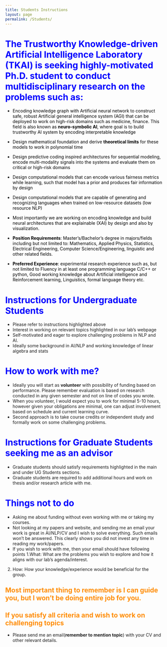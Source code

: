```yaml
---
title: Students Instructions
layout: page
permalink: /Students/
---
```

<style>
H1{color:Blue !important;}
H2{color:DarkOrange !important;}
p{color:Black !important;}
</style>
# The Trustworthy Knowledge-driven Artificial Intelligence Laboratory (TKAI)  is seeking highly-motivated Ph.D. student to conduct multidisciplinary research on the problems such as:

* Encoding knowledge graph with Artificial neural network to construct safe, robust Artificial general intelligence system (AGI) that can be deployed to work on high-risk domains such as medicine, finance. This field is also known as **neuro-symbolic AI**, where goal is to build trustworthy AI system by encoding interpretable knowledge
* Design mathematical foundation and derive **theoretical limits** for these models to work in polynomial time
* Design predictive coding inspired architectures for sequential modeling, encode multi-modality signals into the systems and evaluate them on critical or high-risk domains
* Design computational models that can encode various fairness metrics while learning, such that model has a prior and produces fair information by design
* Design computational models that are capable of generating and recognizing languages when trained on low-resource datasets (low resource NLP)
* Most importantly we are working on encoding knowledge and build neural architectures that are explainable (XAI) by design and also by visualization.

* **Position Requirements**: Master’s/Bachelor’s degree in majors/fields including but not limited to: Mathematics, Applied Physics, Statistics, Electrical Engineering, Computer Science/Engineering, linguistic and other related fields.

* **Preferred Experience**: experimental research experience such as, but not limited to Fluency in at least one programming language C/C++ or python, Good working knowledge about Artificial intelligence and Reinforcement learning, Linguistics, formal language theory etc.

# Instructions for Undergraduate Students
* Please refer to instructions highlighted above
* Interest in working on relevant topics highlighted in our lab’s webpage
* Self-motivated and eager to explore challenging problems in NLP and AI.
* Ideally some background in AI/NLP and working knowledge of linear algebra and stats

# How to work with me?
* Ideally you will start as **volunteer** with possibility of funding based on performance. Please remember evaluation is based on research conducted in any given semester and not on line of codes you wrote.
* When you volunteer, I would expect you to work for minimal 5-10 hours, however given your obligations are minimal, one can adjust involvement based on schedule and current learning curve. 
* Second approach is to take course credits or independent study and formally work on some challenging problems.

# Instructions for Graduate Students seeking me as an advisor
* Graduate students should satisfy requirements highlighted in the main and under UG Students sections.
* Graduate students are required to add additional hours and work on thesis and/or research article with me.

# Things not to do
* Asking me about funding without even working with me or taking my courses.
* Not looking at my papers and website, and sending me an email your work is great in AI/NLP/CV and I wish to solve everything. Such emails won’t be answered. This clearly shows you did not invest any time in reading my work/papers.
* If you wish to work with me, then your email should have following points
 1.What: What are the problems you wish to explore and how it aligns with our lab’s agenda/interest.
 2. How: How your knowledge/experience would be beneficial for the group. 

## Most important thing to remember is I can guide you, but I won’t be doing entire job for you. 
## If you satisfy all criteria and wish to work on challenging topics
* Please send me an email(**remember to mention topic**) with your CV and other relevant details.       




<!--If you are an undergraduate student interested in working with us, you must meet the following requirements:

Able to work at least 5-10 hours a week

Self-motivation and an interest in researching reasoning

Willingness to do the kind of work few others in the world are doing

An ability to tackle new and difficult problems in creative ways

Ideally: Some background (either through coursework or your own independent studies) in one of the topics we research.

Strong preference for students who have already taken: data structures and algorithms, an AI class, and a machine learning or NLP course (if you haven't yet been able to take one at USF, a good idea is to work through the Stanford NLP course online).

Students who have been working with me a few semesters and have proven themselves capable of research may be eligible for paid research positions, and the chance to be involved in research publications. I also offer for-credit options, through independent study or supervised research. If you are interested, please take a good look at our areas of research, and contact Dr. Licato with a CV or résumé that clearly shows your relevant experience, interests, and coursework.

How to participate. If you're a good fit, then there are at least two ways you can participate:

Volunteer. You can join the lab as a volunteer, in which case your obligations are minimal. But I'm also very selective about who I take on as a volunteer. If it appears that you're going to be a student who just sits silently in lab meetings and doesn't do much else, then I'm sorry, but you're not a good fit.

Course Credit. You can sign up for an independent study or supervised research credit; these are 3 credit courses offered through the CSE department (note that there are course prerequisites for these).

Things to NOT do: I often see students making the following mistakes in contacting me. Try to avoid these:

Contact me without reading this site thoroughly. I'm looking for people who can be independent researchers, and if you can't show that you're capable enough to find this website and read it (or worse, you ask me what the URL is), I won't have confidence you'll be a good researcher.

Expect me to do your work for you. I want to see that you have taken the time to read my papers, really understand what my lab is trying to do, and figure out how you can contribute. I do not have the luxury of taking on students whose hands I have to hold with every little task. I'll guide you, but I won't drag you along.

Use general platitudes. If you find yourself writing an email that says "I see you do a lot of research in AI, and I think it's interesting" and not much more, it's a huge red flag that you didn't actually take the time to understand what my lab is working on. That doesn't bode well for my confidence in your abilities. -->

